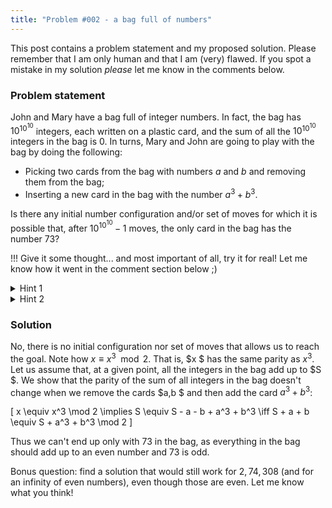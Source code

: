 ```yaml
---
title: "Problem #002 - a bag full of numbers"
---
```


This post contains a problem statement and my proposed solution. Please remember that I am only human and that I am (very) flawed. If you spot a mistake in my solution _please_ let me know in the comments below.

### Problem statement

John and Mary have a bag full of integer numbers. In fact, the bag has $10^{10^{10}}$ integers, each written on a plastic card, and the sum of all the $10^{10^{10}}$ integers in the bag is $0$. In turns, Mary and John are going to play with the bag by doing the following:

 - Picking two cards from the bag with numbers $a$ and $b$ and removing them from the bag;
 - Inserting a new card in the bag with the number $a^3 + b^3$.

Is there any initial number configuration and/or set of moves for which it is possible that, after $10^{10^{10}} - 1$ moves, the only card in the bag has the number $73$?

!!! Give it some thought... and most important of all, try it for real! Let me know how it went in the comment section below ;)

<details>
<summary>Hint 1</summary>
The answer is "no". Can you show why?
</details>

<details>
<summary>Hint 2</summary>
Look for an invariant of the game! That is, find a property of the game that does <b> not </b> change when Mary and John play it.
</details>

### Solution

No, there is no initial configuration nor set of moves that allows us to reach the goal. Note how $x \equiv x^3 \mod 2$. That is, $x $ has the same parity as $x^3$. Let us assume that, at a given point, all the integers in the bag add up to $S $. We show that the parity of the sum of all integers in the bag doesn't change when we remove the cards $a,b $ and then add the card $a^3+b^3$:

\[
    x \equiv x^3 \mod 2 \implies S \equiv S - a - b + a^3 + b^3 \iff S + a + b \equiv S + a^3 + b^3 \mod 2
\]

Thus we can't end up only with $73$ in the bag, as everything in the bag should add up to an even number and $73$ is odd.

Bonus question: find a solution that would still work for $2, 74, 308$ (and for an infinity of even numbers), even though those are even.
Let me know what you think!
